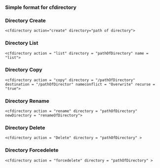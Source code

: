 ### Simple format for cfdirectory

### Directory Create

```lucee
<cfdirectory action="create" directory="path of directory">
```

### Directory List

```lucee
<cfdirectory action = "list" directory = "pathOfDirectory" name = "list">
```

### Directory Copy

```lucee
<cfdirectory action = "copy" directory = "/pathOfDirectory" destination = "/pathOfDirector" nameconflict = "Overwrite" recurse = "true">
```

### Directory Rename

```lucee
<cfdirectory action = "rename" directory = "pathOfDirectory" newDirectory = "renameOfDirectory">
```

### Directory Delete

```lucee
<cfdirectory action = "Delete" directory = "pathOfDirectory" >
```

### Directory Forcedelete

```lucee
<cfdirectory action = "forcedelete" directory = "pathOfDirectory" >
```

